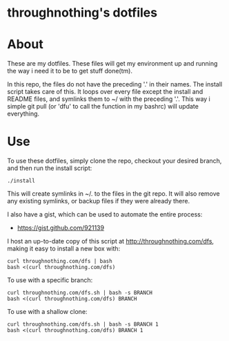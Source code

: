 throughnothing's dotfiles
===
About
==
These are my dotfiles.  These files will get my environment up and running the way i need it to be to get stuff done(tm).

In this repo, the files do not have the preceding '.' in their names.  The install script takes care of this.  It loops over every file except the install and README files, and symlinks them to ~/ with the preceding '.'.  This way i simple git pull (or 'dfu' to call the function in my bashrc) will update everything.

Use
==
To use these dotfiles, simply clone the repo, checkout your desired branch, and then run the install script:

    ./install

This will create symlinks in ~/. to the files in the git repo.  It will also remove any existing symlinks, or backup files if they were already there.

I also have a gist, which can be used to automate the entire process:

* https://gist.github.com/921139

I host an up-to-date copy of this script at http://throughnothing.com/dfs, making it easy to install a new box with:

    curl throughnothing.com/dfs | bash
    bash <(curl throughnothing.com/dfs)

To use with a specific branch:

    curl throughnothing.com/dfs.sh | bash -s BRANCH 
    bash <(curl throughnothing.com/dfs) BRANCH

To use with a shallow clone:

    curl throughnothing.com/dfs.sh | bash -s BRANCH 1
    bash <(curl throughnothing.com/dfs) BRANCH 1
    
